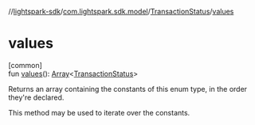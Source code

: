 //[lightspark-sdk](../../../index.md)/[com.lightspark.sdk.model](../index.md)/[TransactionStatus](index.md)/[values](values.md)

# values

[common]\
fun [values](values.md)(): [Array](https://kotlinlang.org/api/latest/jvm/stdlib/kotlin/-array/index.html)&lt;[TransactionStatus](index.md)&gt;

Returns an array containing the constants of this enum type, in the order they're declared.

This method may be used to iterate over the constants.
